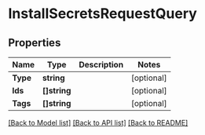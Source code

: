 # InstallSecretsRequestQuery

## Properties

Name | Type | Description | Notes
------------ | ------------- | ------------- | -------------
**Type** | **string** |  | [optional] 
**Ids** | **[]string** |  | [optional] 
**Tags** | **[]string** |  | [optional] 

[[Back to Model list]](../README.md#documentation-for-models) [[Back to API list]](../README.md#documentation-for-api-endpoints) [[Back to README]](../README.md)


